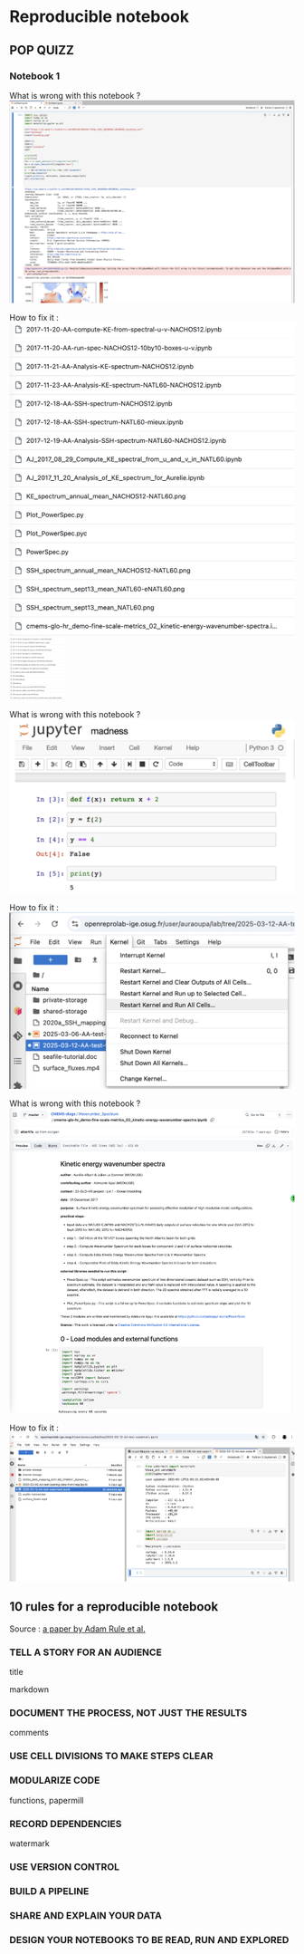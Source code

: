 # Reproducible notebook

## POP QUIZZ

### Notebook 1

What is wrong with this notebook ?
![](pics/notebook-error1.png)

How to fix it :
![](pics/notebook-solution1.png)
<img src="pics/notebook-solution1.png" alt="drawing" width="100"/>

What is wrong with this notebook ?
![](pics/notebook-error2.png)

How to fix it :
![](pics/notebook-solution2.png)

What is wrong with this notebook ?
![](pics/notebook-error3.png)

How to fix it :
![](pics/notebook-solution3.png)


## 10 rules for a reproducible notebook

Source : [a paper by Adam Rule et al.](https://journals.plos.org/ploscompbiol/article?id=10.1371/journal.pcbi.1007007#pcbi.1007007.ref015)

### TELL A STORY FOR AN AUDIENCE

title

markdown

### DOCUMENT THE PROCESS, NOT JUST THE RESULTS

comments

### USE CELL DIVISIONS TO MAKE STEPS CLEAR

### MODULARIZE CODE

functions, papermill

### RECORD DEPENDENCIES

watermark

### USE VERSION CONTROL

### BUILD A PIPELINE

### SHARE AND EXPLAIN YOUR DATA

### DESIGN YOUR NOTEBOOKS TO BE READ, RUN AND EXPLORED


